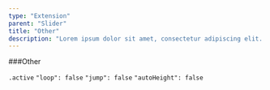 ```yaml
---
type: "Extension"
parent: "Slider"
title: "Other"
description: "Lorem ipsum dolor sit amet, consectetur adipiscing elit. Nunc tempus laoreet leo sit amet iaculis."
---
```


###Other

`.active` `"loop": false` `"jump": false` `"autoHeight": false`

<demo>
  <demovanilla src="inline/core/slider/other">
  </demovanilla>
</demo>
